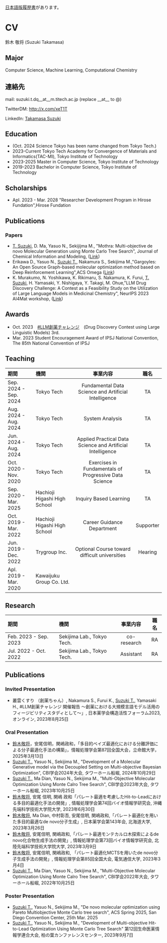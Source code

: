 [日本語版履歴書](index.md)があります。

# CV

鈴木 敬将 (Suzuki Takamasa)

## Major

Computer Science, Machine Learning, Computational Chemistry

## 連絡先
mail: suzuki.t.dq__at__m.titech.ac.jp (replace \_\_at\_\_ to @)

TwitterDM: http://x.com/xeT1T

LinkedIn: [Takamasa Suzuki](https://www.linkedin.com/in/%E6%95%AC%E5%B0%86-%E9%88%B4%E6%9C%A8-698409281/)

## Education

- (Oct. 2024 Science Tokyo has been name changed from Tokyo Tech.)
- 2023-Current Tokyo Tech Academy for Convergence
of Materials and Informatics(TAC-MI), Tokyo Institute of Technology
- 2023-2025 Master in Computer Science, Tokyo Institute of Technology
- 2019-2023 Bachelor in Computer Science, Tokyo Institute of Technology

## Scholarships

- Apl. 2023 - Mar. 2028 "Researcher Development Program in Hirose Fundation",Hirose Fundation

## Publications

### Papers
- <u>T. Suzuki</u>, D. Ma, Yasuo N., Sekijijma M., "Mothra: Multi-objective de novo Molecular Generation using Monte Carlo Tree Search", Journal of Chemical Information and Modeling, ([Link](https://pubs.acs.org/doi/full/10.1021/acs.jcim.4c00759))
- Erikawa D., Yasuo N., <u>Suzuki T.</u>, Nakamura S., Sekijima M.,"Gargoyles: An Open Source Graph-based molecular optimization method based on Deep Reinforcement Learning",ACS Omega ([Link](https://pubs.acs.org/doi/10.1021/acsomega.3c05430)) 
- K. Murakumo, N. Yoshikawa, K. Rikimaru, S. Nakamura, K. Furui, <u>T. Suzuki</u>, H. Yamasaki, Y. Nishigaya, Y. Takagi, M. Ohue,"LLM Drug Discovery Challenge: A Contest as a Feasibility Study on the Utilization of Large Language Models in Medicinal Chemistry", NeurIPS 2023 AI4Mat workshop, ([Link](https://openreview.net/forum?id=kjUylvko18))

## Awards

- Oct. 2023　[#LLM創薬チャレンジ](https://twitter.com/hashtag/LLM%E5%89%B5%E8%96%AC%E3%83%81%E3%83%A3%E3%83%AC%E3%83%B3%E3%82%B8?src=hashtag_click)　(Drug Discovery Contest using Large Linguistic Models) 3rd.
- Mar. 2023 Student Encouragement Award of IPSJ National Convention, The 85th National Convention of IPSJ

## Teaching

|期間|機関|事業内容|職名|
|:---|:---|:---:|:---:|
|Sep. 2024 - Sep. 2024|Tokyo Tech|Fundamental Data Science and Artificial Intelligence|TA|
|Aug. 2024 - Aug. 2024|Tokyo Tech|System Analysis|TA|
|Jun. 2024 - Aug. 2024|Tokyo Tech|Applied Practical Data Science and Artificial Intelligence|TA|
|Oct. 2020 - Nov. 2020|Tokyo Tech|Exercises in Fundamentals of Progressive Data Science|TA|
|Sep. 2020 - Mar. 2025|Hachioji Higashi High School|Inquiry Based Learning|TA|
|Oct. 2019 - Mar. 2022| Hachioji Higashi High School|Career Guidance Department |Supporter|
|Jun. 2019 - Dec. 2022| Trygroup Inc.|Optional Course toward difficult universities | Hearing |
|Apl. 2019 - Mar. 2020 | Kawaijuku Group Co. Ltd.|

## Research

|期間|機関|事業内容|職名|
|:---|:---|:---:|:---:|
|Feb. 2023 - Sep. 2023 |Sekijima Lab., Tokyo Tech. | co-research |RA|
|Jul. 2022 - Oct. 2022 | Sekijima Lab., Tokyo Tech. | Assistant |RA|

## Publications
### Invited Presentation

- 叢雲くすり （創薬ちゃん）, Nakamura S., Furui K., <u>Suzuki T.</u>, Yamasaki H., #LLM創薬チャレンジ 開催報告 ～創薬における大規模言語モデル活用のフィージビリティスタディとして～」, 日本薬学会構造活性フォーラム2023, オンライン, 2023年8月25日

### Oral Presentation
- <u>鈴木敬将</u>，安尾信明，関嶋政和，「多目的ベイズ最適化における分離評価による分子最適化手法の構築」，情報処理学会第87回全国大会，立命館大学，2025年3月13日
- <u>Suzuki T.</u>, Yasuo N., Sekijima M., "Development of a Molecular Generative model via the Decoupled Setting on Multi-objective Bayesian Optimization", CBI学会2024年大会, タワーホール船堀, 2024年10月29日
- <u>Suzuki T.</u>, Ma Dian, Yasuo N., Sekijima M., "Multi-Objective Molecular Optimization Using Monte Calro Tree Search", CBI学会2023年大会, タワーホール船堀, 2023年10月25日
- <u>鈴木敬将</u>, 安尾 信明, 関嶋 政和「パレート最適を考慮したHit-to-Leadにおける多目的最適化手法の開発」, 情報処理学会第74回バイオ情報学研究会, 沖縄先端科学技術大学院大学, 2023年6月30日
- <u>鈴木敬将</u>, Ma Dian, 中村彰吾, 安尾信明, 関嶋政和,「パレート最適化を用いた多目的最適なde novo分子生成」, 日本薬学会第143年会, 北海道大学, 2023年3月26日
- <u>鈴木敬将</u>, 安尾信明, 関嶋政和,「パレート最適モンテカルロ木探索によるde novo化合物生成手法の開発」, 情報処理学会第73回バイオ情報学研究会, 北陸先端科学技術大学院大学, 2023年3月9日
- <u>鈴木敬将</u>, 安尾信明, 関嶋政和, 「パレート最適化MCTSを用いたde novo分子生成手法の開発」, 情報処理学会第85回全国大会, 電気通信大学, 2023年3月4日
- <u>Suzuki T.</u>, Ma Dian, Yasuo N., Sekijima M., "Multi-Objective Molecular Optimization Using Monte Calro Tree Search", CBI学会2022年大会, タワーホール船堀, 2022年10月25日

### Poster Presentation
- <u>Suzuki T.</u>, Yasuo N., Sekijima M., "De novo molecular optimization using Pareto Multiobjective Monte Carlo tree search", ACS Spring 2025, San Diego Convention Center, 25th Mar. 2025
- <u>Suzuki T.</u>, Yasuo N., Sekijima M., "Development of Multi-objective Hit-to-Lead Optimization Using Monte Carlo Tree Search" 第12回生命医薬情報学連合大会, 柏の葉カンファレンスセンター, 2023年9月7日


